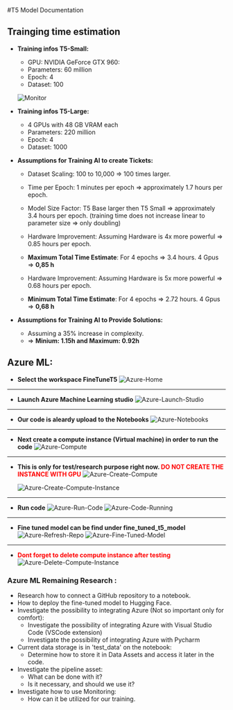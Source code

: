#T5 Model Documentation

## Trainging time estimation

- **Training infos T5-Small:**
    - GPU: NVIDIA GeForce GTX 960: 
    - Parameters: 60 million 
    - Epoch: 4 
    - Dataset: 100

    ![Monitor](monitoring.png)


- **Training infos T5-Large:**
    - 4 GPUs with 48 GB VRAM each
    - Parameters: 220 million
    - Epoch: 4
    - Dataset: 1000

- **Assumptions for Training AI to create Tickets:**
    - Dataset Scaling: 100 to 10,000  =>  100 times larger.
    - Time per Epoch:  1 minutes per epoch => approximately 1.7 hours per epoch.
    - Model Size Factor: T5 Base larger then T5 Small => approximately 3.4 hours per epoch. (training time does not increase linear to parameter size => only doubling)
    - Hardware Improvement: Assuming Hardware is 4x more powerful => 0.85 hours per epoch.
    - **Maximum Total Time Estimate**: For 4 epochs => 3.4 hours. 4 Gpus => **0,85 h** 

    - Hardware Improvement: Assuming Hardware is 5x more powerful => 0.68 hours per epoch.
    - **Minimum Total Time Estimate**: For 4 epochs => 2.72 hours. 4 Gpus => **0,68 h** 

- **Assumptions for Training AI to Provide Solutions:**
    - Assuming a 35% increase in complexity.
    - => **Minium: 1.15h and Maximum: 0.92h**

## Azure ML:

- **Select the workspace FineTuneT5**
![Azure-Home](azure_home.png)
---
- **Launch Azure Machine Learning studio**
![Azure-Launch-Studio](azure_launch_studio.png)
---
- **Our code is aleardy upload to the Notebooks**
![Azure-Notebooks](azure_notebooks.png)
---
- **Next create a compute instance (Virtual machine) in order to run the code**
![Azure-Compute](azure_compute.png)
---
- **This is only for test/research purpose right  now. <span style="color: red;">DO NOT CREATE THE INSTANCE WITH GPU</span>**
![Azure-Create-Compute](azure_create_compute.png)

    ![Azure-Create-Compute-Instance](azure_create_compute_instance.png)
---
- **Run code**
![Azure-Run-Code](azure_run_code.png)
    ![Azure-Code-Running](azure_code_running.png)
---
- **Fine tuned model can be find under fine_tuned_t5_model**
![Azure-Refresh-Repo](azure_refresh_repo.png)
![Azure-Fine-Tuned-Model](azure_fine_tuned_model.png)
---
- **<span style="color: red;">Dont forget to delete compute instance after testing</span>**
![Azure-Delete-Compute-Instance](azure_delete_compute_instance.png)


### Azure ML Remaining Research :
- Research how to connect a GitHub repository to a notebook.
- How to deploy the fine-tuned model to Hugging Face.
- Investigate the possibility to integrating Azure (Not so important only for comfort):
    - Investigate the possibility of integrating Azure with Visual Studio Code (VSCode extension)
    - Investigate the possibility of integrating Azure with Pycharm 
- Current data storage is in 'test_data' on the notebook:
    - Determine how to store it in Data Assets and access it later in the code.
- Investigate the pipeline asset: 
    - What can be done with it? 
    - Is it necessary, and should we use it?
- Investigate how to use Monitoring:
    - How can it be utilized for our training.
